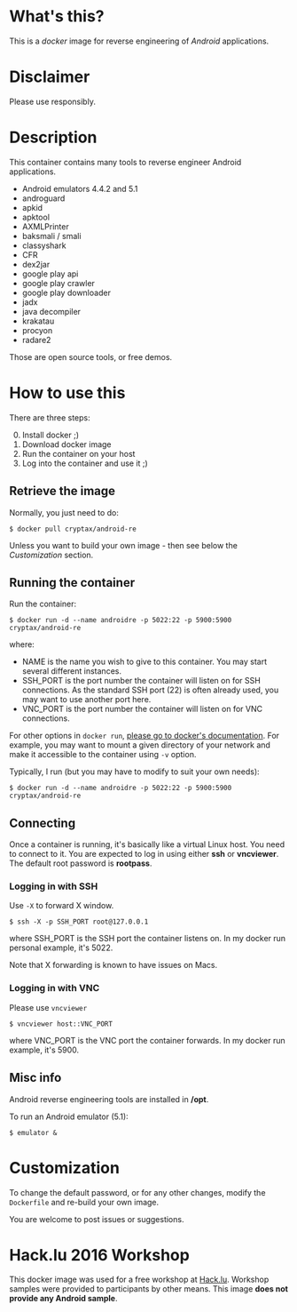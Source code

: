 # What's this?

This is a _docker_ image for reverse engineering of _Android_ applications.


# Disclaimer

Please use responsibly.

# Description

This container contains many tools to reverse engineer Android applications.

- Android emulators 4.4.2 and 5.1
- androguard
- apkid
- apktool
- AXMLPrinter
- baksmali / smali
- classyshark
- CFR
- dex2jar
- google play api
- google play crawler
- google play downloader
- jadx
- java decompiler
- krakatau
- procyon
- radare2

Those are open source tools, or free demos.

# How to use this

There are three steps:

0. Install docker ;)
1. Download docker image
2. Run the container on your host
3. Log into the container and use it ;)

## Retrieve the image

Normally, you just need to do:

```
$ docker pull cryptax/android-re
```

Unless you want to build your own image - then see below the _Customization_ section.

## Running the container

Run the container:
```
$ docker run -d --name androidre -p 5022:22 -p 5900:5900 cryptax/android-re
```

where:
- NAME is the name you wish to give to this container. You may start several different instances.
- SSH_PORT is the port number the container will listen on for SSH connections. As the standard SSH port (22) is often already used, you may want to use another port here.
- VNC_PORT is the port number the container will listen on for VNC connections.

For other options in `docker run`, [please go to docker's documentation](https://docs.docker.com/engine/reference/run/). For example, you may want to mount a given directory of your network and make it accessible to the container using `-v` option.


Typically, I run (but you may have to modify to suit your own needs):
```
$ docker run -d --name androidre -p 5022:22 -p 5900:5900 cryptax/android-re
```


## Connecting

Once a container is running, it's basically like a virtual Linux host. You need to connect to it.
You are expected to log in using either **ssh** or **vncviewer**.
The default root password is **rootpass**.

### Logging in with SSH

Use `-X` to forward X window. 

```
$ ssh -X -p SSH_PORT root@127.0.0.1
```

where SSH_PORT is the SSH port the container listens on. In my docker run personal example, it's 5022.

Note that X forwarding is known to have issues on Macs.

### Logging in with VNC

Please use `vncviewer`

```
$ vncviewer host::VNC_PORT
```

where VNC_PORT is the VNC port the container forwards. In my docker run example, it's 5900.


## Misc info

Android reverse engineering tools are installed in **/opt**.

To run an Android emulator (5.1):
```
$ emulator &
```

# Customization

To change the default password, or for any other changes, modify the `Dockerfile` and re-build your own image.

You are welcome to post issues or suggestions.


# Hack.lu 2016 Workshop

This docker image was used for a free workshop at [Hack.lu](http://2016.hack.lu).
Workshop samples were provided to participants by other means.
This image **does not provide any Android sample**.

